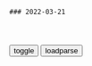 ```tip
### 2022-03-21
```

<table id="tbc" style="white-space:pre-wrap">
</table>
<button onclick="toggleb()">toggle</button>
<button onclick="loadparse()">loadparse</button>
<br>
<!-- 🌸<br>🍅-　-🍑<hr>🍀 -->
<pre>
<textarea rows="30" cols="100" style="display: none" id="tar">

诺贝尔奖有多可怕：70多年前，30万人在病床上被剥夺灵魂,社会,奇闻轶事,好看视频
https://haokan.baidu.com/v?vid=14659084022506645775&sfrom=baidu-feed

<font size="1" style="color:#DCDCDC">2022-03-21</font>

阿富汗前财z部长在美g开网约车：曾一晚上开6个小时车，赚150多美元
https://baijiahao.baidu.com/s?id=1727861616320954852&wfr=spider&for=pc

继阿富汗前通信部长萨达特到德g当外卖小哥送比萨后，阿富汗前财政部长哈立德·帕耶达也在华盛顿当起网约车司机。

<font size="1" style="color:#DCDCDC">2022-03-21</font>

世界上根本没有作为的天赋,财经,商界名人,好看视频
https://haokan.baidu.com/v?vid=6139952019962718423&sfrom=baidu-feed

练习要辅之与不断地吸收信息，去学习。

<font size="1" style="color:#DCDCDC">2022-03-21</font>

傅佩荣：自己未经苦难，凭什么劝别人坚强？生死面前，要做一件事,情感,人生导师,好看视频
https://haokan.baidu.com/v?vid=9185593416344280284&sfrom=baidu-feed

歌德：一个人早上起来发现自己没有任何事可以做，也不知道自己为什么又活了这一天，这样的人最悲哀，忧郁症从这边开始。

像我们就活得很有劲，虽然年纪不小了，每天做这个做那个，好像事情做不完。就是活得真诚而有劲，这是儒家的思想的特色。

那些心怀不轨的人，那些心里恶的人，活着的每一天都是世界末日。

因为他们的牺牲，而你觉悟到生命某些值得珍惜的成分，对自己的生命更加珍惜，更加努力。

<font size="1" style="color:#DCDCDC">2022-03-21</font>

莫欺少年穷出自哪里
https://baijiahao.baidu.com/s?id=1718567337806509090&wfr=spider&for=pc

《儒林外史》第四十六回。原文：宁欺白须公，莫欺少年穷。终须有日龙穿凤，唔信一世裤穿窿。

<font size="1" style="color:#DCDCDC">2022-03-21</font>

狄仁杰为什么建议放弃安东都护府？
https://mbd.baidu.com/newspage/data/landingsuper?context=%7B%22nid%22%3A%22news_9114551399521637704%22%7D&n_type=-1&p_from=-1

<font size="1" style="color:#DCDCDC">2022-03-21</font>

大d裁者：卓别林扮演的希特勒，满口胡言乱语，是对其风格的嘲讽,历史,世界历史,好看视频
https://haokan.baidu.com/v?vid=2303692685063193062&sfrom=baidu-feed

再双十叉的徽章下，自由被无情践踏，只有希克勒一个人说了算。

Tomainia曾经衰败，但今天重新强盛起来了。

m主是不足为训的，自由是可憎的，言l自由是令人讨厌的。

Tomainia有最为强大的陆军，最强大的海军。但为了保持这种强大，我们必须做出牺牲，我们必须勒紧裤腰带。

元首刚才是说，他心中装着世界的和平。

<font size="1" style="color:#DCDCDC">2022-03-21</font>

伪装者：明楼录下和秘书谈话，彻底洗脱嫌疑，秘书被抓崩溃大叫,影视,战争片,好看视频
https://haokan.baidu.com/v?vid=12094848021521446139&sfrom=baidu-feed

<font size="1" style="color:#DCDCDC">2022-03-21</font>

全球最大的洗脑黑幕，爆的还是太晚了
https://page.om.qq.com/page/OmO5js-31RSDZSM3fnSr97KA0

<font size="1" style="color:#DCDCDC">2022-03-21</font>

如何向一个认为你被洗脑的人证明自己没有被洗脑？ - 知乎
https://www.zhihu.com/question/381365088/answer/1095292983

<font size="1" style="color:#DCDCDC">2022-03-21</font>

患“中二病”的年轻人，在扮演他人中寻找自我_腾讯新闻
https://new.qq.com/rain/a/20210629A0CQ4D00

中二病的本质，其实与青春期非常相似，这个阶段的人们认识到了一些世界的复杂性，因此脱离了儿童时期的“好人坏人”二元叙事，渴望看到更“黑暗、成熟”的故事。
https://inews.gtimg.com/newsapp_bt/0/13710226789/1000.jpg

“扮家家”的本质就是孩子找到自己未来社会身份的实践活动。
https://inews.gtimg.com/newsapp_bt/0/13710226985/1000.jpg

<font size="1" style="color:#DCDCDC">2022-03-21</font>

红楼梦：王熙凤彻底倒台，被贾琏弄死这段，能看懂几乎都是人精！,影视,历史片,好看视频
https://haokan.baidu.com/v?vid=2104523185665110987&sfrom=baidu-feed

<font size="1" style="color:#DCDCDC">2022-03-21</font>

</textarea>
</pre>
<!-- 🍀<br>🍑-　-🍅<hr>🌸 -->

```note
```

<link
  rel="stylesheet"
  href="https://cdn.jsdelivr.net/npm/@fancyapps/ui/dist/fancybox.css"
/>
<script src="https://cdn.jsdelivr.net/npm/@fancyapps/ui@4.0/dist/fancybox.umd.js"></script>

<script type="text/javascript">

var __urlRegex = /(\b(https?|ftp|file):\/\/[-A-Z0-9+&@#\/%?=~_|!:,.;]*[-A-Z0-9+&@#\/%=~_|])/ig;
var __imgRegex = /\.(?:jpe?g|gif|png|webp)$/i;

loadparse();

function parseURL($string){

    var exp = __urlRegex;
    return $string.replace(exp,function(match){
            __imgRegex.lastIndex=0;
            if(__imgRegex.test(match)){
                return '<a data-fancybox="gallery" href="' + match.replace("/p=700", "")
                 + '"><img src="' + match.replace("/p=700", "/p=160x200")+'" width="64"></a>';
            }
            else{
                return '<a href="' + match + '" target="_blank">' + match + '</a>';
            }
        }
    );
}

function loadparse() {
  tbc.innerHTML = parseURL(tar.value);
}

function toggleb() {
  var x = document.getElementById("tar");
  if (x.style.display === "none") {
    x.style.display = "";
  } else {
    x.style.display = "none";
  }
}

</script>
